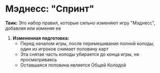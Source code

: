 # Мэднесс: "Спринт"

**Твик:** Это набор правил, которые сильно изменяют игру "Мэднесс", добавляя или изменяя ее

1.  **Измененная подготовка:**
    *   Перед началом игры, после перемешивания полной колоды, один из игроков снимает половину карт
    *   Эта снятая часть колоды убирается до конца игры, не просматриваясь
    *   Оставшаяся половина является Общей Колодой
